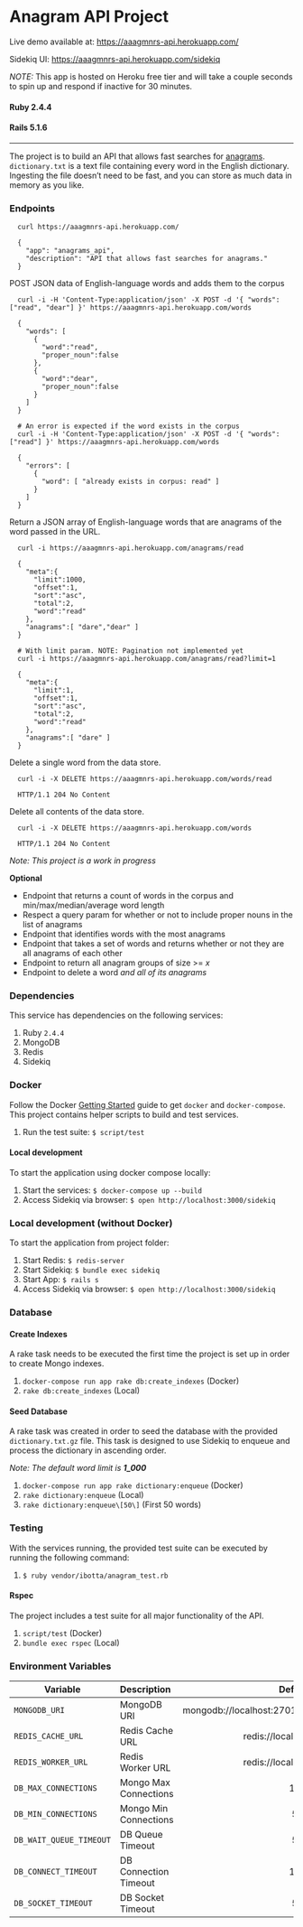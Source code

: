 Anagram API Project
=========

Live demo available at: https://aaagmnrs-api.herokuapp.com/

Sidekiq UI: https://aaagmnrs-api.herokuapp.com/sidekiq

*NOTE:* This app is hosted on Heroku free tier and will take a couple seconds to spin up and respond if inactive for 30 minutes.

#### Ruby 2.4.4
#### Rails 5.1.6

---
The project is to build an API that allows fast searches for [anagrams](https://en.wikipedia.org/wiki/Anagram). `dictionary.txt` is a text file containing every word in the English dictionary. Ingesting the file doesn’t need to be fast, and you can store as much data in memory as you like.

### Endpoints
```
  curl https://aaagmnrs-api.herokuapp.com/

  {
    "app": "anagrams_api",
    "description": "API that allows fast searches for anagrams."
  }
```

POST JSON data of English-language words and adds them to the corpus
```
  curl -i -H 'Content-Type:application/json' -X POST -d '{ "words": ["read", "dear"] }' https://aaagmnrs-api.herokuapp.com/words

  {
    "words": [
      {
        "word":"read",
        "proper_noun":false
      },
      {
        "word":"dear",
        "proper_noun":false
      }
    ]
  }

  # An error is expected if the word exists in the corpus
  curl -i -H 'Content-Type:application/json' -X POST -d '{ "words": ["read"] }' https://aaagmnrs-api.herokuapp.com/words

  {
    "errors": [
      {
        "word": [ "already exists in corpus: read" ]
      }
    ]
  }
```

Return a JSON array of English-language words that are anagrams of the word passed in the URL.
```
  curl -i https://aaagmnrs-api.herokuapp.com/anagrams/read

  {
    "meta":{
      "limit":1000,
      "offset":1,
      "sort":"asc",
      "total":2,
      "word":"read"
    },
    "anagrams":[ "dare","dear" ]
  }

  # With limit param. NOTE: Pagination not implemented yet
  curl -i https://aaagmnrs-api.herokuapp.com/anagrams/read?limit=1

  {
    "meta":{
      "limit":1,
      "offset":1,
      "sort":"asc",
      "total":2,
      "word":"read"
    },
    "anagrams":[ "dare" ]
  }
```

Delete a single word from the data store.
```
  curl -i -X DELETE https://aaagmnrs-api.herokuapp.com/words/read

  HTTP/1.1 204 No Content
```

Delete all contents of the data store.
```
  curl -i -X DELETE https://aaagmnrs-api.herokuapp.com/words

  HTTP/1.1 204 No Content
```

*Note: This project is a work in progress*

**Optional**
- Endpoint that returns a count of words in the corpus and min/max/median/average word length
- Respect a query param for whether or not to include proper nouns in the list of anagrams
- Endpoint that identifies words with the most anagrams
- Endpoint that takes a set of words and returns whether or not they are all anagrams of each other
- Endpoint to return all anagram groups of size >= *x*
- Endpoint to delete a word *and all of its anagrams*

### Dependencies

This service has dependencies on the following services:

1. Ruby `2.4.4`
1. MongoDB
1. Redis
1. Sidekiq

### Docker
Follow the Docker [Getting Started](https://docs.docker.com/get-started/) guide to get `docker` and `docker-compose`.  This project contains helper scripts to build and test services.

1. Run the test suite: `$ script/test`

#### Local development
To start the application using docker compose locally:

1. Start the services: `$ docker-compose up --build`
1. Access Sidekiq via browser: `$ open http://localhost:3000/sidekiq`

### Local development (without Docker)
To start the application from project folder:

1. Start Redis: `$ redis-server`
1. Start Sidekiq: `$ bundle exec sidekiq`
1. Start App: `$ rails s`
1. Access Sidekiq via browser: `$ open http://localhost:3000/sidekiq`

### Database

#### Create Indexes

A rake task needs to be executed the first time the project is set up in order to create Mongo indexes.

1. `docker-compose run app rake db:create_indexes` (Docker)
1. `rake db:create_indexes` (Local)

#### Seed Database

A rake task was created in order to seed the database with the provided `dictionary.txt.gz` file.
This task is designed to use Sidekiq to enqueue and process the dictionary in ascending order.

*Note: The default word limit is **1_000***

1. `docker-compose run app rake dictionary:enqueue` (Docker)
1. `rake dictionary:enqueue` (Local)
1. `rake dictionary:enqueue\[50\]` (First 50 words)

### Testing

With the services running, the provided test suite can be executed by running the following command:

1. `$ ruby vendor/ibotta/anagram_test.rb`

#### Rspec

The project includes a test suite for all major functionality of the API.

1. `script/test` (Docker)
1. `bundle exec rspec` (Local)

### Environment Variables

| Variable       |  Description   | Default                 |
| ---------------|:---------------|:-----------------------:|
| `MONGODB_URI`  | MongoDB URI   | mongodb://localhost:27017/anagrams_development |
| `REDIS_CACHE_URL`  | Redis Cache URL   | redis://localhost:6379/0 |
| `REDIS_WORKER_URL`  | Redis Worker URL  | redis://localhost:6379/1 |
| `DB_MAX_CONNECTIONS`  | Mongo Max Connections  | 16 |
| `DB_MIN_CONNECTIONS`  | Mongo Min Connections | 5 |
| `DB_WAIT_QUEUE_TIMEOUT`  | DB Queue Timeout  | 5 |
| `DB_CONNECT_TIMEOUT`  | DB Connection Timeout  | 10 |
| `DB_SOCKET_TIMEOUT`  | DB Socket Timeout | 5 |
